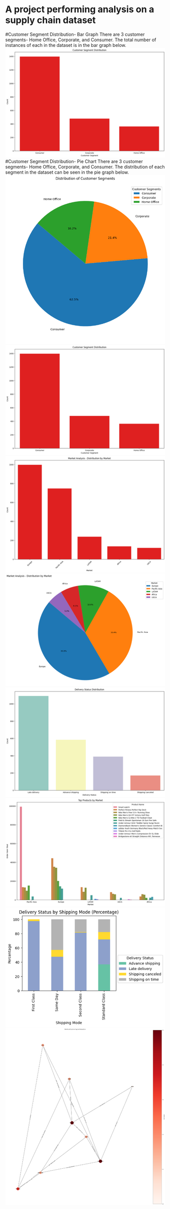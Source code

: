 # A project performing analysis on a supply chain dataset

#Customer Segment Distribution- Bar Graph
There are 3 customer segments- Home Office, Corporate, and Consumer. The total number of instances of each in the dataset is in the bar graph below.
![Image URL](https://github.com/akshan-main/supplychain/blob/main/customer_segment_count.jpeg)
#Customer Segment Distribution- Pie Chart
There are 3 customer segments- Home Office, Corporate, and Consumer. The distribution of each segment in the dataset can be seen in the pie graph below.
![Image URL](https://github.com/akshan-main/supplychain/blob/main/customer_segment_distribution.jpeg)
![Image URL](https://github.com/akshan-main/supplychain/blob/main/customer_segment_count.jpeg)
![Image URL](https://github.com/akshan-main/supplychain/blob/main/market_counts.jpeg)
![Image URL](https://github.com/akshan-main/supplychain/blob/main/market_count_pie.jpeg)
![Image URL](https://github.com/akshan-main/supplychain/blob/main/delivery_status_distribution.jpeg)
![Image URL](https://github.com/akshan-main/supplychain/blob/main/top_products_by_market.jpeg)
![Image URL](https://github.com/akshan-main/supplychain/blob/main/delivery_status_by_shipping_mode.jpeg)
![Image URL](https://github.com/akshan-main/supplychain/blob/main/Market_customer_segment_interaction.png)
